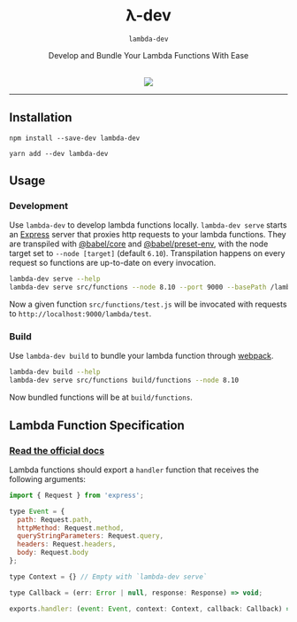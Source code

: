 <div align="center">
  <h1 align="center">λ-dev</h1>
  <code>lambda-dev</code>
  <br/>
    <p>Develop and Bundle Your Lambda Functions With Ease</p>
  <br/>
    <a href="https://www.npmjs.com/package/lambda-dev">
      <img src="https://img.shields.io/npm/v/lambda-dev.svg?style=flat-square">
    </a>
  <br/>
  <hr/>
</div>

## Installation

`npm install --save-dev lambda-dev`

`yarn add --dev lambda-dev`

## Usage

### Development

Use `lambda-dev` to develop lambda functions locally. `lambda-dev serve` starts an [Express](https://expressjs.com) server that proxies http requests to your lambda functions. They are transpiled with [@babel/core](https://babeljs.io/docs/en/next/babel-core) and [@babel/preset-env](https://babeljs.io/docs/en/next/babel-preset-env), with the node target set to `--node [target]` (default `6.10`). Transpilation happens on every request so functions are up-to-date on every invocation.

```bash
lambda-dev serve --help
lambda-dev serve src/functions --node 8.10 --port 9000 --basePath /lambda
```

Now a given function `src/functions/test.js` will be invocated with requests to `http://localhost:9000/lambda/test`.

### Build

Use `lambda-dev build` to bundle your lambda function through [webpack](https://webpack.js.org).

```bash
lambda-dev build --help
lambda-dev serve src/functions build/functions --node 8.10
```

Now bundled functions will be at `build/functions`.

## Lambda Function Specification

### [Read the official docs](https://docs.aws.amazon.com/lambda/latest/dg/nodejs-prog-model-handler.html)

Lambda functions should export a `handler` function that receives the following arguments:

```javascript
import { Request } from 'express';

type Event = {
  path: Request.path,
  httpMethod: Request.method,
  queryStringParameters: Request.query,
  headers: Request.headers,
  body: Request.body
};

type Context = {} // Empty with `lambda-dev serve`

type Callback = (err: Error | null, response: Response) => void;

exports.handler: (event: Event, context: Context, callback: Callback) => callback(error: Error | null, response: Response | null);
```